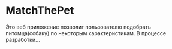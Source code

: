 # MatchThePet

Это веб приложение позволит пользователю подобрать питомца(собаку) по некоторым характеристикам.
В процессе разработки...
